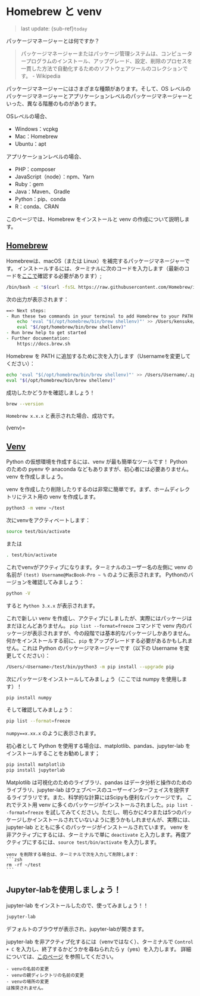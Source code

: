 # Homebrew と venv
> last update: {sub-ref}`today`

パッケージマネージャーとは何ですか？
> パッケージマネージャーまたはパッケージ管理システムは、コンピュータープログラムのインストール、アップグレード、設定、削除のプロセスを一貫した方法で自動化するためのソフトウェアツールのコレクションです。 - Wikipedia

パッケージマネージャーにはさまざまな種類があります。そして、OS レベルのパッケージマネージャーとアプリケーションレベルのパッケージマネージャーといった、異なる階層のものがあります。

OSレベルの場合、
- Windows：vcpkg
- Mac：Homebrew
- Ubuntu：apt

アプリケーションレベルの場合、
- PHP：composer
- JavaScript（node）：npm、Yarn
- Ruby：gem
- Java：Maven、Gradle
- Python：pip、conda
- R：conda、CRAN

このページでは、Homebrew をインストールと venv の作成について説明します。

## [Homebrew](https://docs.brew.sh/Installation)
Homebrewは、macOS（または Linux）を補完するパッケージマネージャーです。
インストールするには、ターミナルに次のコードを入力します（最新のコードを[ここで](https://brew.sh/)確認する必要があります）;
```bash
/bin/bash -c "$(curl -fsSL https://raw.githubusercontent.com/Homebrew/install/HEAD/install.sh)"
```

次の出力が表示されます：
```zsh
==> Next steps:
- Run these two commands in your terminal to add Homebrew to your PATH:
    echo 'eval "$(/opt/homebrew/bin/brew shellenv)"' >> /Users/kensuke/.zprofile
    eval "$(/opt/homebrew/bin/brew shellenv)"
- Run brew help to get started
- Further documentation:
    https://docs.brew.sh
```

Homebrew を PATH に追加するために次を入力します（Usernameを変更してください）：
```zsh
echo 'eval "$(/opt/homebrew/bin/brew shellenv)"' >> /Users/Username/.zprofile
eval "$(/opt/homebrew/bin/brew shellenv)"
```

成功したかどうかを確認しましょう！
```zsh
brew --version
```
`Homebrew x.x.x` と表示された場合、成功です。


(venv)=
## [Venv](https://docs.python.org/3/library/venv.html)
Python の仮想環境を作成するには、venv が最も簡単なツールです！ Python のための pyenv や anaconda などもありますが、初心者には必要ありません。venv を作成しましょう。

venv を作成したり削除したりするのは非常に簡単です。まず、ホームディレクトリにテスト用の venv を作成します。

```zsh
python3 -m venv ~/test
```
次にvenvをアクティベートします：
```zsh
source test/bin/activate
```
または
```zsh
. test/bin/activate
```

これでvenvがアクティブになります。ターミナルのユーザー名の左側に venv の名前が  `(test) Username@MacBook-Pro ~ %` のように表示されます。
Pythonのバージョンを確認してみましょう：
```zsh
python -V
```
すると `Python 3.x.x` が表示されます。

これで新しい venv を作成し、アクティブにしましたが、実際にはパッケージはまだほとんどありません。
`pip list --format=freeze` コマンドで venv 内のパッケージが表示されますが、今の段階では基本的なパッケージしかありません。
何かをインストールする前に、`pip` をアップグレードする必要があるかもしれません。これは Python のパッケージマネージャーです（以下の Username を変更してください）：
```zsh
/Users/<Username>/test/bin/python3 -m pip install --upgrade pip
```
次にパッケージをインストールしてみましょう（ここでは numpy を使用します）！
```zsh
pip install numpy
```
そして確認してみましょう：
```zsh
pip list --format=freeze
```
`numpy==x.xx.x` のように表示されます。

初心者として Python を使用する場合は、matplotlib、pandas、jupyter-lab をインストールすることをお勧めします；
```zsh
pip install matplotlib
pip install jupyterlab
```

Matplotlib は可視化のためのライブラリ、pandas はデータ分析と操作のためのライブラリ、jupyter-lab はウェブベースのユーザーインターフェイスを提供するライブラリです。また、科学的な計算にはScipyも便利なパッケージです。
これでテスト用 venv に多くのパッケージがインストールされました。`pip list --format=freeze` を試してみてください。ただし、明らかに4つまたは5つのパッケージしかインストールされていないように思うかもしれませんが、実際には、jupyter-lab とともに多くのパッケージがインストールされています。
venv を非アクティブにするには、ターミナルで単に `deactivate` と入力します。再度アクティブにするには、`source test/bin/activate` を入力します。

````{warning}
venv を削除する場合は、ターミナルで次を入力して削除します：
```zsh
rm -rf ~/test
```
````

## Jupyter-labを使用しましょう！
jupyter-lab をインストールしたので、使ってみましょう！！

```zsh
jupyter-lab
```
デフォルトのブラウザが表示され、jupyter-labが開きます。

jupyter-lab を非アクティブ化するには（venvではなく）、ターミナルで `Control + C` を入力し、終了するかどうかを尋ねられたら y（yes）を入力します。
詳細については、[このページ](../python/basics.md) を参照してください。

```{note}
- venvの名前の変更
- venvの親ディレクトリの名前の変更
- venvの場所の変更  
は推奨されません。
```
